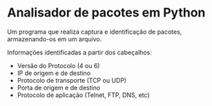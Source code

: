 # Analisador de pacotes em Python
Um programa que realiza captura e identificação de pacotes, armazenando-os em um arquivo.

Informações identificadas a partir dos cabeçalhos:
- Versão do Protocolo (4 ou 6)
- IP de origem e de destino
- Protocolo de transporte (TCP ou UDP)
- Porta de origem e de destino
- Protocolo de aplicação (Telnet, FTP, DNS, etc)